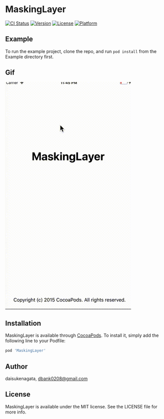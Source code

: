 # MaskingLayer

[![CI Status](https://img.shields.io/travis/daisukenagata/MaskingLayer.svg?style=flat)](https://travis-ci.org/daisukenagata/MaskingLayer)
[![Version](https://img.shields.io/cocoapods/v/MaskingLayer.svg?style=flat)](https://cocoapods.org/pods/MaskingLayer)
[![License](https://img.shields.io/cocoapods/l/MaskingLayer.svg?style=flat)](https://cocoapods.org/pods/MaskingLayer)
[![Platform](https://img.shields.io/cocoapods/p/MaskingLayer.svg?style=flat)](https://cocoapods.org/pods/MaskingLayer)

## Example

To run the example project, clone the repo, and run `pod install` from the Example directory first.

## Gif

![](https://github.com/daisukenagata/MaskingLayer/blob/master/Movie.gif?raw=true)

## Installation

MaskingLayer is available through [CocoaPods](https://cocoapods.org). To install
it, simply add the following line to your Podfile:

```ruby
pod 'MaskingLayer'
```

## Author

daisukenagata, dbank0208@gmail.com

## License

MaskingLayer is available under the MIT license. See the LICENSE file for more info.
